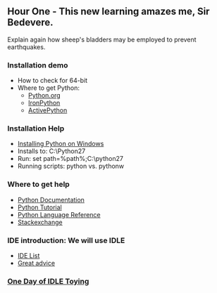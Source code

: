 ## Hour One - This new learning amazes me, Sir Bedevere.
Explain again how sheep's bladders may be employed to prevent earthquakes.

### Installation demo
* How to check for 64-bit
* Where to get Python:
  * [Python.org](http://www.python.org/download/)
  * [IronPython](http://ironpython.codeplex.com/)
  * [ActivePython](http://www.activestate.com/activepython/downloads)  
  
### Installation Help
* [Installing Python on Windows](http://docs.python-guide.org/en/latest/starting/install/win/)  
* Installs to: C:\Python27
* Run: set path=%path%;C:\python27
* Running scripts: python vs. pythonw  
  
### Where to get help
* [Python Documentation](http://docs.python.org/2/contents.html)
* [Python Tutorial](http://docs.python.org/2/tutorial/)
* [Python Language Reference](http://docs.python.org/2/reference/index.html)
* [Stackexchange](http://gis.stackexchange.com)  

### IDE introduction: We will use IDLE
* [IDE List](http://wiki.python.org/moin/IntegratedDevelopmentEnvironments)
* [Great advice](http://stackoverflow.com/questions/81584/what-ide-to-use-for-python)
  
### [One Day of IDLE Toying](https://hkn.eecs.berkeley.edu/~dyoo/python/idle_intro/index.html)
  

